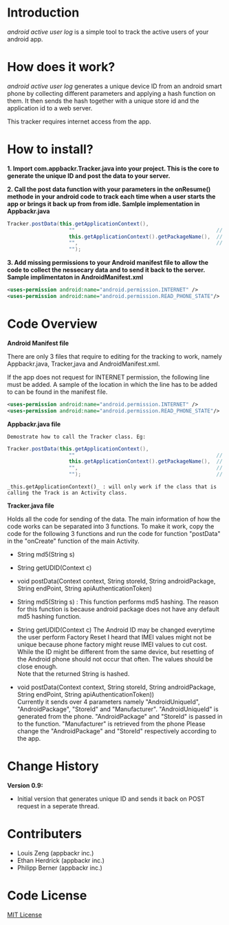 # Introduction
_android active user log_ is a simple tool to track the active users of your android app.

# How does it work?

_android active user log_ generates a unique device ID from an android smart phone by collecting different parameters and applying a hash function on them. It then sends the hash together with a unique store id and the application id to a web server.

This tracker requires internet access from the app.

# How to install?

**1. Import com.appbackr.Tracker.java into your project. This is the core to generate the unique ID and post the data to your server.**

**2. Call the post data function with your parameters in the onResume() methode in your android code to track each time when a user starts the app or brings it back up from from idle. Samlple implementation in Appbackr.java**
```java
Tracker.postData(this.getApplicationContext(),
    				""												// Enter your store ID
    				this.getApplicationContext().getPackageName(),	// You Android Package name
					"",												// end point URL
					"");
```

**3. Add missing permissions to your Android manifest file to allow the code to collect the nessecary data and to send it back to the server. Sample implimentaton in AndroidManifest.xml**
```xml
<uses-permission android:name="android.permission.INTERNET" />
<uses-permission android:name="android.permission.READ_PHONE_STATE"/>
```

# Code Overview

**Android Manifest file**

There are only 3 files that require to editing for the tracking to work, namely Appbackr.java, Tracker,java and AndroidManifest.xml.

If the app does not request for INTERNET permission, the following line must be added. A sample of the location in which the line has to be added to can be found in the manifest file.

```xml
<uses-permission android:name="android.permission.INTERNET" />
<uses-permission android:name="android.permission.READ_PHONE_STATE"/>
```

**Appbackr.java file**

	Demostrate how to call the Tracker class. Eg:
	
```java
Tracker.postData(this.getApplicationContext(),
    				""												// Enter your store ID
    				this.getApplicationContext().getPackageName(),	// You Android Package name
					"",												// end point URL
					"");											// API authentication token
```

	_this.getApplicationContext()_ : will only work if the class that is calling the Track is an Activity class.
	
**Tracker.java file**

Holds all the code for sending of the data. The main information of how the code works can be separated into 3 functions. To make it work, copy the code for the following 3 functions and run the code for function "postData" in the "onCreate" function of the main Activity.

* String md5(String s)
* String getUDID(Context c)
* void postData(Context context, String storeId, String androidPackage, String endPoint, String apiAuthenticationToken)
	
* String md5(String s) : 
	This function performs md5 hashing. The reason for this function is because	android package does not have any default md5 hashing function.

* String getUDID(Context c)
	The Android ID may be changed everytime the user perform Factory Reset I heard that IMEI values might not be unique because phone factory might reuse IMEI values to cut cost.
	While the ID might be different from the same device, but resetting of the Android phone should not occur that often. The values should be close enough.	
	Note that the returned String is hashed. 

* void postData(Context context, String storeId, String androidPackage, String endPoint, String apiAuthenticationToken))	
	Currently it sends over 4 parameters namely "AndroidUniqueId", 
	"AndroidPackage", "StoreId" and "Manufacturer". "AndroidUniqueId" is 
	generated from the phone. "AndroidPackage" and "StoreId" is passed in to 
	the function. "Manufacturer" is retrieved from the phone Please change the 
	"AndroidPackage" and "StoreId" respectively according to the app.

# Change History
**Version 0.9:**

* Initial version that generates unique ID and sends it back on POST request in a seperate thread.

# Contributers

* Louis Zeng (appbackr inc.)
* Ethan Herdrick (appbackr inc.)
* Philipp Berner (appbackr inc.)

# Code License

[MIT License](http://www.opensource.org/licenses/mit-license.php)